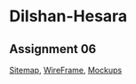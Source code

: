 # Dilshan-Hesara


## Assignment 06
[Sitemap](https://drive.google.com/file/d/1UgK1iMpVcHrOue86ph7Lm8bxINMhk3ib/view?usp=sharing),
[WireFrame](https://drive.google.com/file/d/16i9wQuMtFCzTjHklEBTzDBok9vQNSVkk/view?usp=sharing),
[Mockups](https://www.figma.com/design/dXq4kOn82i6BfgOCIjfswl/Untitled?node-id=0-1&t=wjEX3zjJpipQPWYg-1)

<!-- sitemps> //https://www.gloomaps.com/7HpZHfeCXs -->
